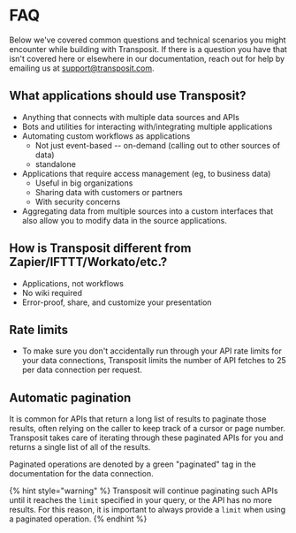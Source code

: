 # FAQ

Below we've covered common questions and technical scenarios you might encounter while building with Transposit. If there is a question you have that isn't covered here or elsewhere in our documentation, reach out for help by emailing us at [support@transposit.com](mailto:support@transposit.com).

## What applications should use Transposit?

* Anything that connects with multiple data sources and APIs
* Bots and utilities for interacting with/integrating multiple applications
* Automating custom workflows as applications
  * Not just event-based -- on-demand \(calling out to other sources of data\)
  * standalone
* Applications that require access management \(eg, to business data\)
  * Useful in big organizations
  * Sharing data with customers or partners
  * With security concerns
* Aggregating data from multiple sources into a custom interfaces that also allow you to modify data in the source applications.

## How is Transposit different from Zapier/IFTTT/Workato/etc.?

* Applications, not workflows
* No wiki required
* Error-proof, share, and customize your presentation

## Rate limits

* To make sure you don't accidentally run through your API rate limits for your data connections, Transposit limits the number of API fetches to 25 per data connection per request.

## Automatic pagination

It is common for APIs that return a long list of results to paginate those results, often relying on the caller to keep track of a cursor or page number. Transposit takes care of iterating through these paginated APIs for you and returns a single list of all of the results.

Paginated operations are denoted by a green "paginated" tag in the documentation for the data connection.

{% hint style="warning" %}
Transposit will continue paginating such APIs until it reaches the `limit` specified in your query, or the API has no more results. For this reason, it is important to always provide a `limit` when using a paginated operation.
{% endhint %}


